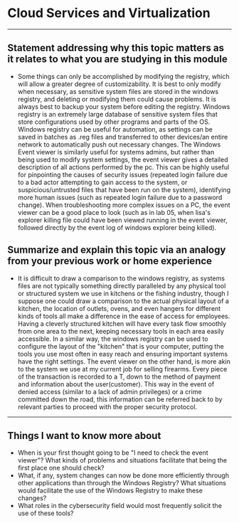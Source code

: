 # Cloud Services and Virtualization
---
## Statement addressing why this topic matters as it relates to what you are studying in this module
- Some things can only be accomplished by modifying the registry, which will allow a greater degree of customizability. It is best to only modify when necessary, as sensitive system files are stored in the windows registry, and deleting or modifying them could cause problems. It is always best to backup your system before editing the registry. Windows registry is an extremely large database of sensitive system files that store configurations used by other programs and parts of the OS. Windows registry can be useful for automation, as settings can be saved in batches as .reg files and transferred to other devices/an entire network to automatically push out necessary changes. 
The Windows Event viewer is similarly useful for systems admins, but rather than being used to modify system settings, the event viewer gives a detailed description of all actions performed by the pc. This can be highly useful for pinpointing the causes of security issues (repeated login failure due to a bad actor attempting to gain access to the system, or suspicious/untrusted files that have been run on the system), identifying more human issues (such as repeated login failure due to a password change). When troubleshooting more complex issues on a PC, the event viewer can be a good place to look (such as in lab 05, when lisa's explorer killing file could have been viewed running in the event viewer, followed directly by the event log of windows explorer being killed).
## Summarize and explain this topic via an analogy from your previous work or home experience
- It is difficult to draw a comparison to the windows registry, as systems files are not typically something directly paralleled by any physical tool or structured system we use in kitchens or the fishing industry, though I suppose one could draw a comparison to the actual physical layout of a kitchen, the location of outlets, ovens, and even hangers for different kinds of tools all make a difference in the ease of access for employees. Having a cleverly structured kitchen will have every task flow smoothly from one area to the next, keeping necessary tools in each area easily accessible. In a similar way, the windows registry can be used to configure the layout of the "kitchen" that is your computer, putting the tools you use most often in easy reach and ensuring important systems have the right settings. The event viewer on the other hand, is more akin to the system we use at my current job for selling firearms. Every piece of the transaction is recorded to a T, down to the method of payment and information about the user(customer). This way in the event of denied access (similar to a lack of admin privileges) or a crime committed down the road, this information can be referred back to by relevant parties to proceed with the proper security protocol.
---
## Things I want to know more about
- When is your first thought going to be "I need to check the event viewer"? What kinds of problems and situations facilitate that being the first place one should check?
- What, if any, system changes can now be done more efficiently through other applications than through the Windows Registry? What situations would facilitate the use of the Windows Registry to make these changes?
- What roles in the cybersecurity field would most frequently solicit the use of these tools?
